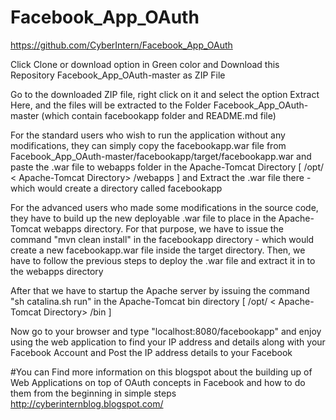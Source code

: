 # Facebook_App_OAuth

https://github.com/CyberIntern/Facebook_App_OAuth

Click Clone or download option in Green color and Download this Repository Facebook_App_OAuth-master as ZIP File

Go to the downloaded ZIP file, right click on it and select the option Extract Here, and the files will be extracted to the Folder Facebook_App_OAuth-master (which contain facebookapp folder and README.md file)

For the standard users who wish to run the application without any modifications, they can simply copy the facebookapp.war file from Facebook_App_OAuth-master/facebookapp/target/facebookapp.war and paste the .war file to webapps folder in the Apache-Tomcat Directory [ /opt/ < Apache-Tomcat Directory> /webapps ] and Extract the .war file there - which would create a directory called facebookapp

For the advanced users who made some modifications in the source code, they have to build up the new deployable .war file to place in the Apache-Tomcat webapps directory. For that purpose, we have to issue the command "mvn clean install" in the facebookapp directory - which would create a new facebookapp.war file inside the target directory. Then, we have to follow the previous steps to deploy the .war file and extract it in to the webapps directory

After that we have to startup the Apache server by issuing the command "sh catalina.sh run" in the Apache-Tomcat bin directory [ /opt/ < Apache-Tomcat Directory> /bin ]

Now go to your browser and type "localhost:8080/facebookapp" and enjoy using the web application to find your IP address and details along with your Facebook Account and Post the IP address details to your Facebook

#You can Find more information on this blogspot about the building up of Web Applications on top of OAuth concepts in Facebook and how to do them from the beginning in simple steps
http://cyberinternblog.blogspot.com/
